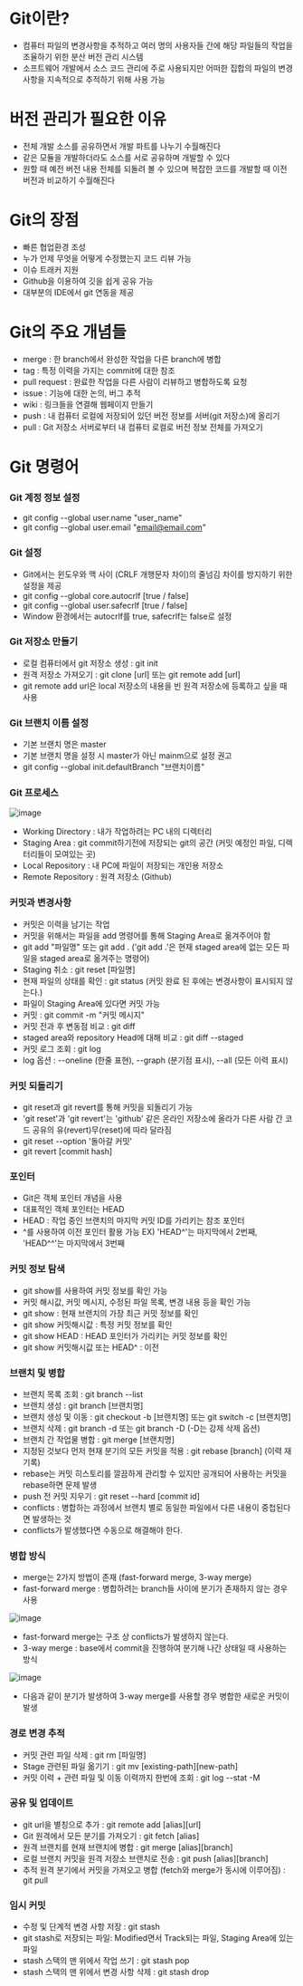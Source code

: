 # Git이란?
- 컴퓨터 파일의 변경사항을 추적하고 여러 명의 사용자들 간에 해당 파일들의 작업을 조율하기 위한 분산 버전 관리 시스템
- 소프트웨어 개발에서 소스 코드 관리에 주로 사용되지만 어떠한 집합의 파일의 변경사항을 지속적으로 추적하기 위해 사용 가능

# 버전 관리가 필요한 이유
- 전체 개발 소스를 공유하면서 개발 파트를 나누기 수월해진다
- 같은 모듈을 개발하더라도 소스를 서로 공유하며 개발할 수 있다
- 원할 때 예전 버전 내용 전체를 되돌려 볼 수 있으며 복잡한 코드를 개발할 때 이전 버전과 비교하기 수월해진다

# Git의 장점
- 빠른 협업환경 조성
- 누가 언제 무엇을 어떻게 수정했는지 코드 리뷰 가능
- 이슈 트래커 지원
- Github을 이용하여 깃을 쉽게 공유 가능
- 대부분의 IDE에서 git 연동을 제공

# Git의 주요 개념들
- merge : 한 branch에서 완성한 작업을 다른 branch에 병합
- tag : 특정 이력을 가지는 commit에 대한 참조
- pull request : 완료한 작업을 다른 사람이 리뷰하고 병합하도록 요청
- issue : 기능에 대한 논의, 버그 추적
- wiki : 링크들을 연결해 웹페이지 만들기
- push : 내 컴퓨터 로컬에 저장되어 있던 버전 정보를 서버(git 저장소)에 올리기
- pull : Git 저장소 서버로부터 내 컴퓨터 로컬로 버전 정보 전체를 가져오기

# Git 명령어

### Git 계정 정보 설정
- git config --global user.name "user_name"
- git config --global user.email "email@email.com"

### Git 설정
- Git에서는 윈도우와 맥 사이 (CRLF 개행문자 차이)의 줄넘김 차이를 방지하기 위한 설정을 제공
- git config --global core.autocrlf [true / false]
- git config --global user.safecrlf [true / false]
- Window 환경에서는 autocrlf를 true, safecrlf는 false로 설정

### Git 저장소 만들기
- 로컬 컴퓨터에서 git 저장소 생성 : git init
- 원격 저장소 가져오기 : git clone [url] 또는 git remote add [url]
- git remote add url은 local 저장소의 내용을 빈 원격 저장소에 등록하고 싶을 때 사용

### Git 브랜치 이름 설정
- 기본 브랜치 명은 master
- 기본 브랜치 명을 설정 시 master가 아닌 mainm으로 설정 권고
- git config --global init.defaultBranch "브랜치이름"

### Git 프로세스
![image](https://user-images.githubusercontent.com/101855945/203780014-90067c3b-2ce2-4c9f-9048-dff4786ded26.png)
- Working Directory : 내가 작업하려는 PC 내의 디렉터리
- Staging Area : git commit하기전에 저장되는 git의 공간 (커밋 예정인 파일, 디렉터리들이 모여있는 곳)
- Local Repository : 내 PC에 파일이 저장되는 개인용 저장소
- Remote Repository : 원격 저장소 (Github)

### 커밋과 변경사항
- 커밋은 이력을 남기는 작업
- 커밋을 위해서는 파일을 add 명령어를 통해 Staging Area로 옮겨주어야 함
- git add "파일명" 또는 git add . ('git add .'은 현재 staged area에 없는 모든 파일을 staged area로 옮겨주는 명령어)
- Staging 취소 : git reset [파일명]
- 현재 파일의 상태를 확인 : git status (커밋 완료 된 후에는 변경사항이 표시되지 않는다.)
- 파일이 Staging Area에 있다면 커밋 가능
- 커밋 : git commit -m "커밋 메시지"
- 커밋 전과 후 변동점 비교 : git diff
- staged area와 repository Head에 대해 비교 : git diff --staged
- 커밋 로그 조회 : git log
- log 옵션 : --oneline (한줄 표현), --graph (분기점 표시), --all (모든 이력 표시)

### 커밋 되돌리기
- git reset과 git revert를 통해 커밋을 되돌리기 가능
- 'git reset'과 'git revert'는 'github' 같은 온라인 저장소에 올라가 다른 사람 간 코드 공유의 유(revert)무(reset)에 따라 달라짐
- git reset --option '돌아갈 커밋'
- git revert [commit hash]

### 포인터
- Git은 객체 포인터 개념을 사용
- 대표적인 객체 포인터는 HEAD
- HEAD : 작업 중인 브랜치의 마지막 커밋 ID를 가리키는 참조 포인터
- ^를 사용하여 이전 포인터 활용 가능
EX) 'HEAD^'는 마지막에서 2번째, 'HEAD^^'는 마지막에서 3번째

### 커밋 정보 탐색
- git show를 사용하여 커밋 정보를 확인 가능
- 커밋 해시값, 커밋 메시지, 수정된 파일 목록, 변경 내용 등을 확인 가능
- git show : 현재 브랜치의 가장 최근 커밋 정보를 확인
- git show 커밋해시값 : 특정 커밋 정보를 확인
- git show HEAD : HEAD 포인터가 가리키는 커밋 정보를 확인
- git show 커밋해시값 또는 HEAD^ : 이전

### 브랜치 및 병합
- 브랜치 목록 조회 : git branch --list
- 브랜치 생성 : git branch [브랜치명]
- 브랜치 생성 및 이동 : git checkout -b [브랜치명] 또는 git switch -c [브랜치명]
- 브랜치 삭제 : git branch -d 또는 git branch -D (-D는 강제 삭제 옵션)
- 브랜치 간 작업물 병합 : git merge [브랜치명]
- 지정된 것보다 먼저 현재 분기의 모든 커밋을 적용 : git rebase [branch] (이력 재기록)
- rebase는 커밋 히스토리를 깔끔하게 관리할 수 있지만 공개되어 사용하는 커밋을 rebase하면 문제 발생
- push 전 커밋 지우기 : git reset --hard [commit id]
- conflicts : 병합하는 과정에서 브랜치 별로 동일한 파일에서 다른 내용이 중첩된다면 발생하는 것
- conflicts가 발생했다면 수동으로 해결해야 한다.

### 병합 방식
- merge는 2가지 방법이 존재 (fast-forward merge, 3-way merge)
- fast-forward merge : 병합하려는 branch들 사이에 분기가 존재하지 않는 경우 사용

![image](https://user-images.githubusercontent.com/101855945/203785454-34790a70-a94e-4bec-81e5-8a9c0236f952.png)

- fast-forward merge는 구조 상 conflicts가 발생하지 않는다.
- 3-way merge : base에서 commit을 진행하여 분기해 나간 상태일 때 사용하는 방식

![image](https://user-images.githubusercontent.com/101855945/203786339-47fe2e70-9c0d-40a0-bad9-a48a36f427c0.png)

- 다음과 같이 분기가 발생하여 3-way merge를 사용할 경우 병합한 새로운 커밋이 발생

### 경로 변경 추적
- 커밋 관련 파일 삭제 : git rm [파일명]
- Stage 관련된 파일 옮기기 : git mv [existing-path][new-path]
- 커밋 이력 + 관련 파일 및 이동 이력까지 한번에 조회 : git log --stat -M

### 공유 및 업데이트
- git url을 별칭으로 추가 : git remote add [alias][url]
- Git 원격에서 모든 분기를 가져오기 : git fetch [alias]
- 원격 브랜치를 현재 브랜치에 병합 : git merge [alias][branch]
- 로컬 브랜치 커밋을 원격 저장소 브랜치로 전송 : git push [alias][branch]
- 추적 원격 분기에서 커밋을 가져오고 병합 (fetch와 merge가 동시에 이루어짐) : git pull

### 임시 커밋
- 수정 및 단계적 변경 사항 저장 : git stash
- git stash로 저장되는 파일: Modified면서 Track되는 파일, Staging Area에 있는 파일
- stash 스택의 맨 위에서 작업 쓰기 : git stash pop
- stash 스택의 맨 위에서 변경 사항 삭제 : git stash drop








